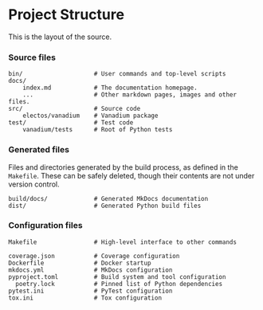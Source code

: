 # Project Structure

This is the layout of the source.

### Source files

```plaintext
bin/                    # User commands and top-level scripts
docs/
    index.md            # The documentation homepage.
    ...                 # Other markdown pages, images and other files.
src/                    # Source code
    electos/vanadium    # Vanadium package
test/                   # Test code
    vanadium/tests      # Root of Python tests
```

### Generated files

Files and directories generated by the build process, as defined in the `Makefile`. These can be safely deleted, though their contents are not under version control.

```plaintext
build/docs/             # Generated MkDocs documentation
dist/                   # Generated Python build files
```

### Configuration files

```plaintext
Makefile                # High-level interface to other commands

coverage.json           # Coverage configuration
Dockerfile              # Docker startup
mkdocs.yml              # MkDocs configuration
pyproject.toml          # Build system and tool configuration
  poetry.lock           # Pinned list of Python dependencies
pytest.ini              # PyTest configuration
tox.ini                 # Tox configuration
```
